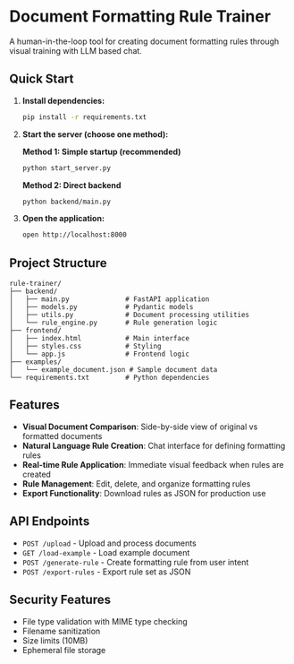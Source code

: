 # Document Formatting Rule Trainer

A human-in-the-loop tool for creating document formatting rules through visual training with LLM based chat.



## Quick Start

1. **Install dependencies:**
   ```bash
   pip install -r requirements.txt
   ```

2. **Start the server (choose one method):**
   
   **Method 1: Simple startup (recommended)**
   ```bash
   python start_server.py
   ```
   
   **Method 2: Direct backend**
   ```bash
   python backend/main.py
   ```

3. **Open the application:**
   ```bash
   open http://localhost:8000
   ```

## Project Structure

```
rule-trainer/
├── backend/
│   ├── main.py              # FastAPI application
│   ├── models.py            # Pydantic models
│   ├── utils.py             # Document processing utilities
│   └── rule_engine.py       # Rule generation logic
├── frontend/
│   ├── index.html           # Main interface
│   ├── styles.css           # Styling
│   └── app.js               # Frontend logic
├── examples/
│   └── example_document.json # Sample document data
└── requirements.txt         # Python dependencies
```

## Features

- **Visual Document Comparison**: Side-by-side view of original vs formatted documents
- **Natural Language Rule Creation**: Chat interface for defining formatting rules
- **Real-time Rule Application**: Immediate visual feedback when rules are created
- **Rule Management**: Edit, delete, and organize formatting rules
- **Export Functionality**: Download rules as JSON for production use

## API Endpoints

- `POST /upload` - Upload and process documents
- `GET /load-example` - Load example document
- `POST /generate-rule` - Create formatting rule from user intent
- `POST /export-rules` - Export rule set as JSON

## Security Features

- File type validation with MIME type checking
- Filename sanitization
- Size limits (10MB)
- Ephemeral file storage
